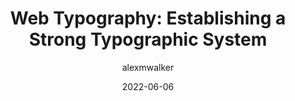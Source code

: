 ---
author: alexmwalker
date: 2022-06-06
draft: true
permalink: false
publisher: sitepointdotcom
tags:
  - typography
target_url: https://www.sitepoint.com/web-typography-establishing-a-strong-typographic-system/
title: "Web Typography: Establishing a Strong Typographic System"
---